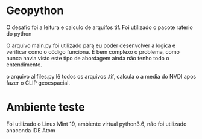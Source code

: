 # Geopython
O desafio foi a leitura e calculo de arquifos tif.
Foi utilizado o pacote raterio do python

O arquivo main.py foi utilizado para eu poder desenvolver a logica e verificar como o código funciona.
É bem complexo o problema, como nunca havia visto este tipo de abordagem ainda não tenho todo o entendimento.

o arquivo allfiles.py lê todos os arquivos .tif, calcula o a media do NVDI apos fazer o CLIP geoespacial.

# Ambiente teste

Foi utilizado o Linux Mint 19,
ambiente virtual python3.6, não foi utilizado anaconda
IDE Atom 

